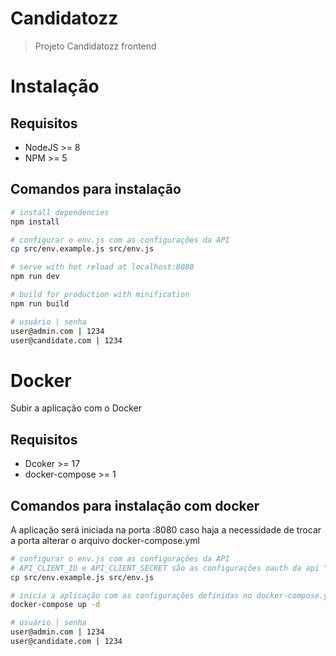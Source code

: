 # Candidatozz

> Projeto Candidatozz frontend

# Instalação

## Requisitos

* NodeJS >= 8
* NPM >= 5

## Comandos para instalação

``` bash
# install dependencies
npm install

# configurar o env.js com as configurações da API
cp src/env.example.js src/env.js

# serve with hot reload at localhost:8080
npm run dev

# build for production with minification
npm run build

# usuário | senha
user@admin.com | 1234
user@candidate.com | 1234
```

# Docker

Subir a aplicação com o Docker

## Requisitos

* Dcoker >= 17
* docker-compose >= 1

## Comandos para instalação com docker

A aplicação será iniciada na porta :8080 caso haja a necessidade de trocar a porta alterar o arquivo docker-compose.yml

``` bash
# configurar o env.js com as configurações da API
# API_CLIENT_ID e API_CLIENT_SECRET são as configurações oauth da api "Password Grant Client"
cp src/env.example.js src/env.js

# inicia a aplicação com as configurações definidas no docker-compose.yml
docker-compose up -d

# usuário | senha
user@admin.com | 1234
user@candidate.com | 1234
```
